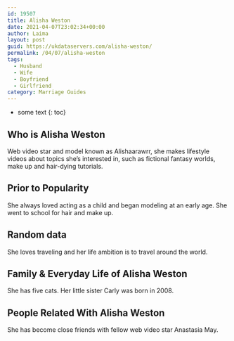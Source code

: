 ```yaml
---
id: 19507
title: Alisha Weston
date: 2021-04-07T23:02:34+00:00
author: Laima
layout: post
guid: https://ukdataservers.com/alisha-weston/
permalink: /04/07/alisha-weston
tags:
  - Husband
  - Wife
  - Boyfriend
  - Girlfriend
category: Marriage Guides
---
```


* some text
{: toc}


## Who is Alisha Weston
                  
                  
                  
Web video star and model known as Alishaarawrr, she makes lifestyle videos about topics she&#8217;s interested in, such as fictional fantasy worlds, make up and hair-dying tutorials.
                  
              
            
              
            
                
                
                
## Prior to Popularity
                  
                  
                  
She always loved acting as a child and began modeling at an early age. She went to school for hair and make up.
                  
              
            
              
            
                
                
                
## Random data
                  
                  
                  
She loves traveling and her life ambition is to travel around the world.
                  
              
            
              
            
                
                
                
## Family & Everyday Life of Alisha Weston
                  
                  
                  
She has five cats. Her little sister Carly was born in 2008. 
                  
              
            
              
            
                
                
                
## People Related With Alisha Weston
                  
                  
                  
She has become close friends with fellow web video star Anastasia May.
                  
              
            
              
            
                
              
            
              
              
            
            
              
            
          
          
          